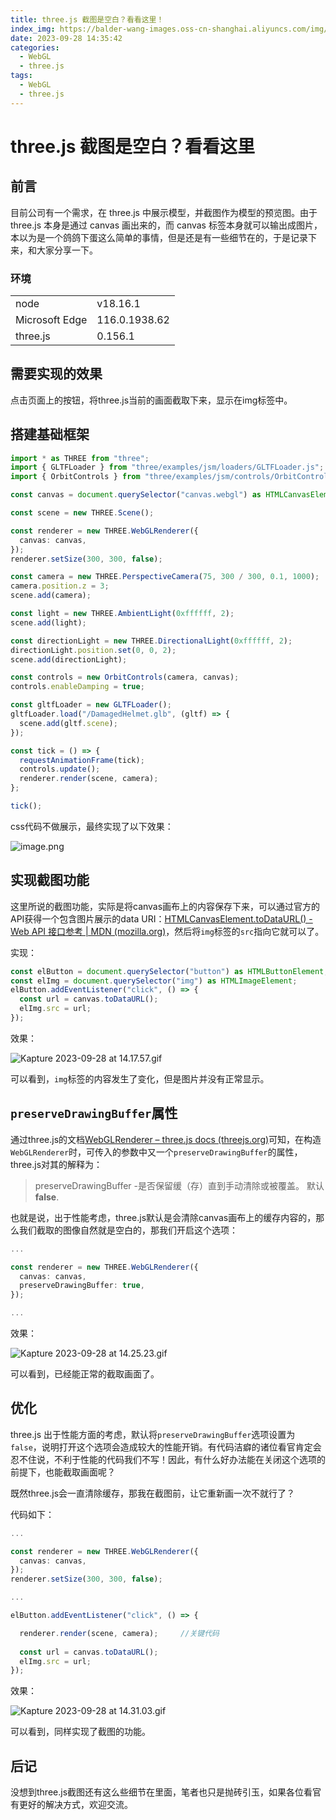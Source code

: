 ```yaml
---
title: three.js 截图是空白？看看这里！
index_img: https://balder-wang-images.oss-cn-shanghai.aliyuncs.com/img/2023-09-28-202309281410262.png
date: 2023-09-28 14:35:42
categories:
  - WebGL
  - three.js
tags:
  - WebGL
  - three.js
---
```


# three.js 截图是空白？看看这里

## 前言

目前公司有一个需求，在 three.js 中展示模型，并截图作为模型的预览图。由于 three.js 本身是通过 canvas 画出来的，而 canvas 标签本身就可以输出成图片，本以为是一个鸽鸽下蛋这么简单的事情，但是还是有一些细节在的，于是记录下来，和大家分享一下。

### 环境

| | |
|---|---|
| node | v18.16.1 |
| Microsoft Edge | 116.0.1938.62 |
| three.js | 0.156.1 |

## 需要实现的效果

点击页面上的按钮，将three.js当前的画面截取下来，显示在img标签中。

## 搭建基础框架

```ts
import * as THREE from "three";
import { GLTFLoader } from "three/examples/jsm/loaders/GLTFLoader.js";
import { OrbitControls } from "three/examples/jsm/controls/OrbitControls.js";

const canvas = document.querySelector("canvas.webgl") as HTMLCanvasElement;

const scene = new THREE.Scene();

const renderer = new THREE.WebGLRenderer({
  canvas: canvas,
});
renderer.setSize(300, 300, false);

const camera = new THREE.PerspectiveCamera(75, 300 / 300, 0.1, 1000);
camera.position.z = 3;
scene.add(camera);

const light = new THREE.AmbientLight(0xffffff, 2);
scene.add(light);

const directionLight = new THREE.DirectionalLight(0xffffff, 2);
directionLight.position.set(0, 0, 2);
scene.add(directionLight);

const controls = new OrbitControls(camera, canvas);
controls.enableDamping = true;

const gltfLoader = new GLTFLoader();
gltfLoader.load("/DamagedHelmet.glb", (gltf) => {
  scene.add(gltf.scene);
});

const tick = () => {
  requestAnimationFrame(tick);
  controls.update();
  renderer.render(scene, camera);
};

tick();

```

css代码不做展示，最终实现了以下效果：

![image.png](https://balder-wang-images.oss-cn-shanghai.aliyuncs.com/img/2023-09-28-202309281410262.png)

## 实现截图功能

这里所说的截图功能，实际是将canvas画布上的内容保存下来，可以通过官方的API获得一个包含图片展示的data URI：[HTMLCanvasElement.toDataURL() - Web API 接口参考 | MDN (mozilla.org)](https://developer.mozilla.org/zh-CN/docs/Web/API/HTMLCanvasElement/toDataURL)，然后将`img`标签的`src`指向它就可以了。

实现：

```ts
const elButton = document.querySelector("button") as HTMLButtonElement;
const elImg = document.querySelector("img") as HTMLImageElement;
elButton.addEventListener("click", () => {
  const url = canvas.toDataURL();
  elImg.src = url;
});

```

效果：

![Kapture 2023-09-28 at 14.17.57.gif](https://balder-wang-images.oss-cn-shanghai.aliyuncs.com/img/2023-09-28-Kapture%202023-09-28%20at%2014.17.57.gif)

可以看到，`img`标签的内容发生了变化，但是图片并没有正常显示。

## `preserveDrawingBuffer`属性

通过three.js的文档[WebGLRenderer – three.js docs (threejs.org)](https://threejs.org/docs/index.html?q=renderer#api/zh/renderers/WebGLRenderer)可知，在构造`WebGLRenderer`时，可传入的参数中又一个`preserveDrawingBuffer`的属性，three.js对其的解释为：

> preserveDrawingBuffer -是否保留缓（存）直到手动清除或被覆盖。 默认**false**.

也就是说，出于性能考虑，three.js默认是会清除canvas画布上的缓存内容的，那么我们截取的图像自然就是空白的，那我们开启这个选项：

```ts
...

const renderer = new THREE.WebGLRenderer({
  canvas: canvas,
  preserveDrawingBuffer: true,
});

...
```

效果：

![Kapture 2023-09-28 at 14.25.23.gif](https://balder-wang-images.oss-cn-shanghai.aliyuncs.com/img/2023-09-28-Kapture%202023-09-28%20at%2014.25.23.gif)

可以看到，已经能正常的截取画面了。

## 优化

three.js 出于性能方面的考虑，默认将`preserveDrawingBuffer`选项设置为`false`，说明打开这个选项会造成较大的性能开销。有代码洁癖的诸位看官肯定会忍不住说，不利于性能的代码我们不写！因此，有什么好办法能在关闭这个选项的前提下，也能截取画面呢？

既然three.js会一直清除缓存，那我在截图前，让它重新画一次不就行了？

代码如下：

```ts
...

const renderer = new THREE.WebGLRenderer({
  canvas: canvas,
});
renderer.setSize(300, 300, false);

...

elButton.addEventListener("click", () => {

  renderer.render(scene, camera);     //关键代码
  
  const url = canvas.toDataURL();
  elImg.src = url;
});
```

效果：

![Kapture 2023-09-28 at 14.31.03.gif](https://balder-wang-images.oss-cn-shanghai.aliyuncs.com/img/2023-09-28-Kapture%202023-09-28%20at%2014.31.03.gif)

可以看到，同样实现了截图的功能。

## 后记

没想到three.js截图还有这么些细节在里面，笔者也只是抛砖引玉，如果各位看官有更好的解决方式，欢迎交流。
